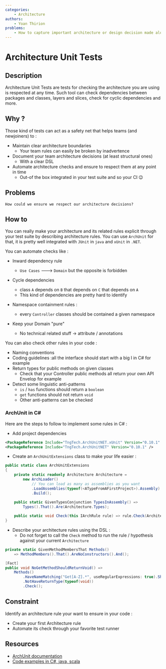 ```yaml
---
categories:
    - Architecture
authors:
    - Yoan Thirion
problems: 
    - How to capture important architecture or design decision made along with its context and consequences ?
---
```


# Architecture Unit Tests

## Description
Architecture Unit Tests are tests for checking the architecture you are using is respected at any time. 
Such tool can check dependencies between packages and classes, layers and slices, check for cyclic dependencies and more. 

## Why ?
Those kind of tests can act as a safety net that helps teams (and newjoiners) to :
- Maintain clear architecture boundaries
    - Your team rules can easily be broken by inadvertence
- Document your team architecture decisions (at least structural ones)
    - With a clear DSL
- Automate architecture checks and ensure to respect them at any point in time
    - Out-of the box integrated in your test suite and so your CI 😉

## Problems
`How could we ensure we respect our architecture decisions?`

## How to
You can really make your architecture and its related rules explicit through your test suite by describing architecture rules.
You can use `ArchUnit` for that, it is pretty well integrated with `JUnit` in `java` and `xUnit` in `.NET`.

You can automate checks like :
- Inward dependency rule
    - `Use Cases` ---> `Domain` but the opposite is forbidden



- Cycle dependencies 
    - class `A` depends on `B` that depends on `C` that depends on `A` 
    - This kind of dependencies are pretty hard to identify
- Namespace containment rules :
    - every `Controller` classes should be contained a given namespace
- Keep your Domain "pure" 
    - No technical related stuff -> attribute / annotations

You can also check other rules in your code :
- Naming conventions
- Coding guidelines :all the interface should start with a big I in C# for example
- Return types for public methods on given classes
    - Check that your Controller public methods all return your own API Envelop for example
- Detect some linguistic anti-patterns
    - `is` / `has` functions should return a `boolean`
    - `get` functions should not return `void`
    - Other anti-patterns can be checked

### ArchUnit in C#
Here are the steps to follow to implement some rules in C# :
- Add project dependencies

```xml
<PackageReference Include="TngTech.ArchUnitNET.xUnit" Version="0.10.1" />
<PackageReference Include="TngTech.ArchUnitNET" Version="0.10.1" />
```
- Create an `ArchUnitExtensions` class to make your life easier :

```csharp
public static class ArchUnitExtensions
{
    private static readonly Architecture Architecture =
        new ArchLoader()
            // You can load as many as assemblies as you want
            .LoadAssemblies(typeof(<ATypeFromAFirstProject>).Assembly)
            .Build();
    
    public static GivenTypesConjunction TypesInAssembly() =>
        Types().That().Are(Architecture.Types);

    public static void Check(this IArchRule rule) => rule.Check(Architecture);
}
```

- Describe your architecture rules using the DSL :
    - Do not forget to call the `Check` method to run the rule / hypothesis against your current `Architecture`

```csharp
private static GivenMethodMembersThat Methods() 
    => MethodMembers().That().AreNoConstructors().And();

[Fact]
public void NoGetMethodShouldReturnVoid() =>
    Methods()
        .HaveNameMatching("Get[A-Z].*", useRegularExpressions: true).Should()
        .NotHaveReturnType(typeof(void))
        .Check();
```

## Constraint
Identify an architecture rule your want to ensure in your code :
- Create your first Architecture rule
- Automate its check through your favorite test runner

## Resources
- [ArchUnit documentation](https://www.archunit.org/)
- [Code examples in C#, java, scala](https://github.com/ythirion/archunit-examples)